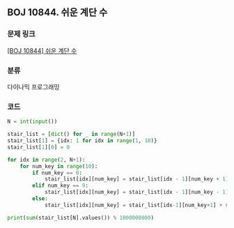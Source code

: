## BOJ 10844. 쉬운 계단 수

### 문제 링크

[[BOJ 10844] 쉬운 계단 수](https://www.acmicpc.net/problem/10844)

### 분류

다이나믹 프로그래밍

### 코드

``` python
N = int(input())

stair_list = [dict() for _ in range(N+1)]
stair_list[1] = {idx: 1 for idx in range(1, 10)}
stair_list[1][0] = 0

for idx in range(2, N+1):
    for num_key in range(10):
        if num_key == 0:
            stair_list[idx][num_key] = stair_list[idx - 1][num_key + 1]
        elif num_key == 9:
            stair_list[idx][num_key] = stair_list[idx - 1][num_key - 1]
        else:
            stair_list[idx][num_key] = stair_list[idx-1][num_key+1] + stair_list[idx - 1][num_key - 1]

print(sum(stair_list[N].values()) % 1000000000)
```